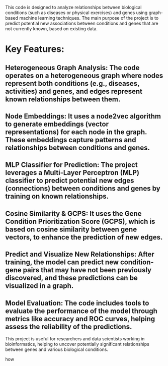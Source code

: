 This code is designed to analyze relationships between biological conditions (such as diseases or physical exercises) and genes using graph-based machine learning techniques. The main purpose of the project is to predict potential new associations between conditions and genes that are not currently known, based on existing data.

# Key Features:
## Heterogeneous Graph Analysis: The code operates on a heterogeneous graph where nodes represent both conditions (e.g., diseases, activities) and genes, and edges represent known relationships between them.

## Node Embeddings: It uses a node2vec algorithm to generate embeddings (vector representations) for each node in the graph. These embeddings capture patterns and relationships between conditions and genes.

## MLP Classifier for Prediction: The project leverages a Multi-Layer Perceptron (MLP) classifier to predict potential new edges (connections) between conditions and genes by training on known relationships.

## Cosine Similarity & GCPS: It uses the Gene Condition Prioritization Score (GCPS), which is based on cosine similarity between gene vectors, to enhance the prediction of new edges.

## Predict and Visualize New Relationships: After training, the model can predict new condition-gene pairs that may have not been previously discovered, and these predictions can be visualized in a graph.

## Model Evaluation: The code includes tools to evaluate the performance of the model through metrics like accuracy and ROC curves, helping assess the reliability of the predictions.

This project is useful for researchers and data scientists working in bioinformatics, helping to uncover potentially significant relationships between genes and various biological conditions.


how 



